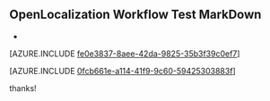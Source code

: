 ## OpenLocalization Workflow Test MarkDown
* 

[AZURE.INCLUDE [fe0e3837-8aee-42da-9825-35b3f39c0ef7](calleeMd1.md)]



[AZURE.INCLUDE [0fcb661e-a114-41f9-9c60-59425303883f](calleeMd2.md)]

 
thanks!